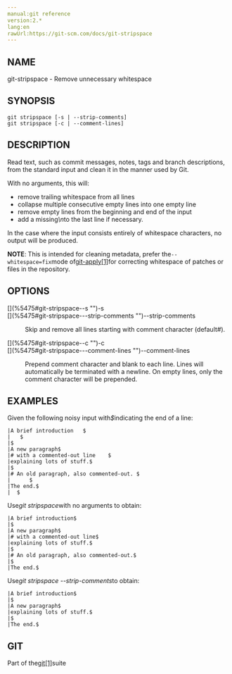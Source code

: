 ```yaml
---
manual:git reference
version:2.*
lang:en
rawUrl:https://git-scm.com/docs/git-stripspace
---
```



## [](%5475#_name "")NAME<a name="_name"></a>


git-stripspace - Remove unnecessary whitespace





## [](%5475#_synopsis "")SYNOPSIS<a name="_synopsis"></a>

```
git stripspace [-s | --strip-comments]
git stripspace [-c | --comment-lines]
```




## [](%5475#_description "")DESCRIPTION<a name="_description"></a>


Read text, such as commit messages, notes, tags and branch descriptions, from the standard input and clean it in the manner used by Git.




With no arguments, this will:



* remove trailing whitespace from all lines
* collapse multiple consecutive empty lines into one empty line
* remove empty lines from the beginning and end of the input
* add a missing<em>\n</em>to the last line if necessary.



In the case where the input consists entirely of whitespace characters, no output will be produced.




**NOTE**: This is intended for cleaning metadata, prefer the`--whitespace=fix`mode of[git-apply[1]](%2276  "")for correcting whitespace of patches or files in the repository.





## [](%5475#_options "")OPTIONS<a name="_options"></a>
<dl><dt id='git-stripspace--s'>[](%5475#git-stripspace--s "")-s</dt><dt id='git-stripspace---strip-comments'>[](%5475#git-stripspace---strip-comments "")--strip-comments</dt><dd>

Skip and remove all lines starting with comment character (default<em>#</em>).

</dd><dt id='git-stripspace--c'>[](%5475#git-stripspace--c "")-c</dt><dt id='git-stripspace---comment-lines'>[](%5475#git-stripspace---comment-lines "")--comment-lines</dt><dd>

Prepend comment character and blank to each line. Lines will automatically be terminated with a newline. On empty lines, only the comment character will be prepended.

</dd></dl>



## [](%5475#_examples "")EXAMPLES<a name="_examples"></a>


Given the following noisy input with<em>$</em>indicating the end of a line:



```
|A brief introduction   $
|   $
|$
|A new paragraph$
|# with a commented-out line    $
|explaining lots of stuff.$
|$
|# An old paragraph, also commented-out. $
|      $
|The end.$
|  $
```




Use<em>git stripspace</em>with no arguments to obtain:



```
|A brief introduction$
|$
|A new paragraph$
|# with a commented-out line$
|explaining lots of stuff.$
|$
|# An old paragraph, also commented-out.$
|$
|The end.$
```




Use<em>git stripspace --strip-comments</em>to obtain:



```
|A brief introduction$
|$
|A new paragraph$
|explaining lots of stuff.$
|$
|The end.$
```





## [](%5475#_git "")GIT<a name="_git"></a>


Part of the[git[1]](%2248  "")suite





